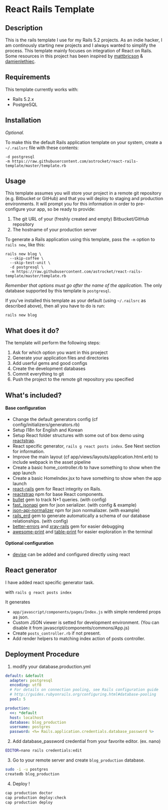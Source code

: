 # React Rails Template

## Description
This is the rails template I use for my Rails 5.2 projects.
As an indie hacker, I am continously starting new projects and I always wanted to simplify the process.
This template mainly focuses on integration of React on Rails.
Some resources in this project has been inspired by [mattbricson][] & [damienlethiec][].

## Requirements

This template currently works with:

* Rails 5.2.x
* PostgreSQL

## Installation

*Optional.*

To make this the default Rails application template on your system, create a `~/.railsrc` file with these contents:

```
-d postgresql
-m https://raw.githubusercontent.com/astrocket/react-rails-template/master/template.rb
```

## Usage

This template assumes you will store your project in a remote git repository (e.g. Bitbucket or GitHub) and that you will deploy to staging and production environments. It will prompt you for this information in order to pre-configure your app, so be ready to provide:

1. The git URL of your (freshly created and empty) Bitbucket/GitHub repository
2. The hostname of your production server

To generate a Rails application using this template, pass the `-m` option to `rails new`, like this:

```
rails new blog \
  --skip-coffee \
  --skip-test-unit \
  -d postgresql \
  -m https://raw.githubusercontent.com/astrocket/react-rails-template/master/template.rb
```

*Remember that options must go after the name of the application.* The only database supported by this template is `postgresql`.

If you’ve installed this template as your default (using `~/.railsrc` as described above), then all you have to do is run:

```
rails new blog
```

## What does it do?

The template will perform the following steps:

1. Ask for which option you want in this proeject
2. Generate your application files and directories
3. Add userful gems and good configs
4. Create the development databases
5. Commit everything to git
6. Push the project to the remote git repository you specified

## What's included?

#### Base configuration

* Change the default generators config (cf config/initializers/generators.rb)
* Setup I18n for English and Korean
* Setup React folder structures with some out of box demo using [reactstrap][].
* React specific generator, `rails g react posts index`. See Next section for information.
* Improve the main layout (cf app/views/layouts/application.html.erb) to include webpack in the asset pipeline
* Create a basic home_controller.rb to have something to show when the app launch
* Create a basic HomeIndex.jsx to have something to show when the app launch
* [react-rails][] gem for React integrity on Rails.
* [reactstrap][] npm for base React components.
* [bullet][] gem to track N+1 queries. (with config)
* [fast_jsonapi][] gem for json serializer. (with config & example)
* [json-api-normalizer][] npm for json normaliazer. (with example)
* [rails_erd][] gem to generate automatically a schema of our database relationships. (with config)
* [better-errors][] and [xray-rails][] gem for easier debugging
* [awesome-print][] and [table-print][] for easier exploration in the terminal

#### Optional configuration

* [devise][] can be added and configured directly using react

## React generator

I have added react specific generator task.

with `rails g react posts index`

It generates

* `app/javascript/components/pages/Index.js` with simple rendered props as json.
* Custom JSON viewer is setted for development environment. (You can disable it from javascript/components/commons/App.js)
* Create `posts_controller.rb` if not present.
* Add render helpers to matching index action of posts controller.

## Deployment Procedure

1. modify your database.production.yml
```yml
default: &default
  adapter: postgresql
  encoding: utf8
  # For details on connection pooling, see Rails configuration guide
  # http://guides.rubyonrails.org/configuring.html#database-pooling
  pool: 5

production:
  <<: *default
  host: localhost
  database: blog_production
  username: postgres
  password: <%= Rails.application.credentials.database_password %>
```

2. Add database_password credential from your favorite editor. (ex. nano)
```bash
EDITOR=nano rails credentials:edit
```

3. Go to your remote server and create `blog_production` database.
```bash
sudo -i -u postgres
createdb blog_production
```

4. Deploy !
```bash
cap production doctor
cap production deploy:check
cap production deploy
```

[mattbricson]: https://github.com/mattbrictson/rails-template
[damienlethiec]: https://github.com/damienlethiec/modern-rails-template
[react-rails]: https://github.com/reactjs/react-rails
[reactstrap]: https://github.com/reactstrap/reactstrap
[bullet]: https://github.com/flyerhzm/bullet
[fast_jsonapi]: https://github.com/Netflix/fast_jsonapi
[json-api-normalizer]: https://github.com/yury-dymov/json-api-normalizer
[rails_erd]: https://github.com/voormedia/rails-erd
[better-errors]: https://github.com/charliesome/better_errors
[xray-rails]: https://github.com/brentd/xray-rails
[awesome-print]: https://github.com/michaeldv/awesome_print
[table-print]: https://github.com/arches/table_print
[devise]: https://github.com/plataformatec/devise

